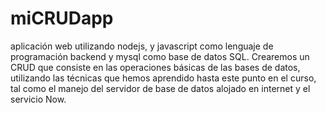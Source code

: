# miCRUDapp

aplicación web utilizando nodejs, y javascript como lenguaje de programación backend y mysql como base de datos SQL. Crearemos un CRUD que consiste
en las operaciones básicas de las bases de datos, utilizando las técnicas que hemos aprendido hasta este punto en el curso, tal como el manejo del servidor de base de datos
alojado en internet y el servicio Now.
